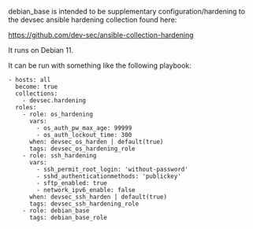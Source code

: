 debian_base is intended to be supplementary configuration/hardening to the devsec ansible hardening collection found here:

https://github.com/dev-sec/ansible-collection-hardening

It runs on Debian 11.

It can be run with something like the following playbook:
```
- hosts: all
  become: true
  collections:
    - devsec.hardening
  roles:
    - role: os_hardening
      vars:
        - os_auth_pw_max_age: 99999
        - os_auth_lockout_time: 300
      when: devsec_os_harden | default(true)
      tags: devsec_os_hardening_role
    - role: ssh_hardening
      vars:
        - ssh_permit_root_login: 'without-password'
        - sshd_authenticationmethods: 'publickey'
        - sftp_enabled: true
        - network_ipv6_enable: false
      when: devsec_ssh_harden | default(true)
      tags: devsec_ssh_hardening_role
    - role: debian_base
      tags: debian_base_role
```
